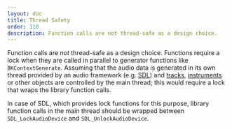 ```yaml
---
layout: doc
title: Thread Safety
order: 110
description: Function calls are not thread-safe as a design choice.
---
```


Function calls are *not* thread-safe as a design choice. Functions require a lock when they are called in parallel to generator functions like `BKContextGenerate`. Assuming that the audio data is generated in its own thread provided by an audio framework (e.g. [SDL](https://www.libsdl.org)) and [tracks](../generating-sound/), [instruments](../instruments/) or other objects are controlled by the main thread; this would require a lock that wraps the library function calls.

 In case of SDL, which provides lock functions for this purpose, library function calls in the main thread should be wrapped between `SDL_LockAudioDevice` and `SDL_UnlockAudioDevice`.
